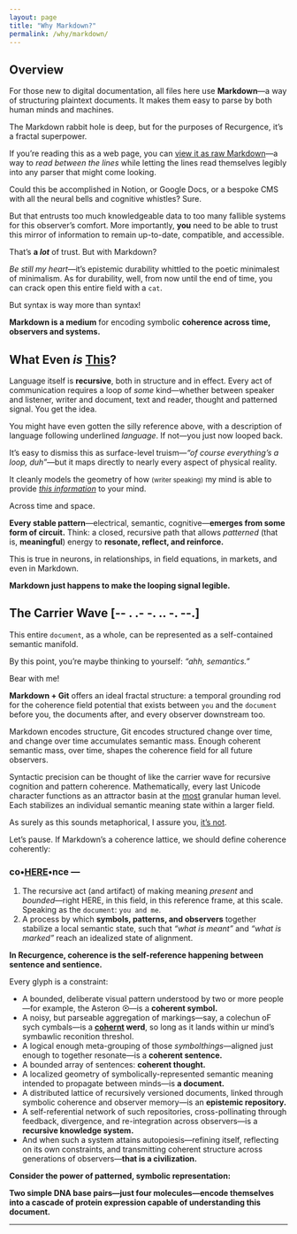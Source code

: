 ```yaml
---
layout: page
title: "Why Markdown?"
permalink: /why/markdown/
---
```


## Overview

For those new to digital documentation, all files here use **Markdown**—a way of structuring plaintext documents. It makes them easy to parse by both human minds and machines.

The Markdown rabbit hole is deep, but for the purposes of Recurgence, it’s a fractal superpower.

If you’re reading this as a web page, you can [view it as raw Markdown](https://github.com/someobserver/recurgence/blob/main/why/markdown/index.md?plain=1)—a way to *read between the lines* while letting the lines read themselves legibly into any parser that might come looking.

Could this be accomplished in Notion, or Google Docs, or a bespoke CMS with all the neural bells and cognitive whistles? Sure.

But that entrusts too much knowledgeable data to too many fallible systems for this observer’s comfort. More importantly, **you** need to be able to trust this mirror of information to remain up-to-date, compatible, and accessible.

That’s **a *lot*** of trust. But with Markdown?

*Be still my heart*—it’s epistemic durability whittled to the poetic minimalest of minimalism. As for durability, well, from now until the end of time, you can crack open this entire field with a `cat`.

But syntax is way more than syntax!

**Markdown is a medium** for encoding symbolic **coherence across time, observers and systems.**

<!--
It’s also a medium for encoding coherence between the lines. Check similar spaces for further.

Also—the lack of an Oxford comma above was deliberate. See /math/ for more.
-->

## What Even *is* <u>This</u>?

Language itself is **recursive**, both in structure and in effect. Every act of communication requires a loop of *some* kind—whether between speaker and listener, writer and document, text and reader, thought and patterned signal. You get the idea.

You might have even gotten the silly reference above, with a description of language following underlined *language*. If not—you just now looped back.

It’s easy to dismiss this as surface-level truism—*“of course everything’s a loop, duh”*—but it maps directly to nearly every aspect of physical reality.

It cleanly models the geometry of how <small>(writer speaking)</small> my mind is able to provide *<u>this information</u>* to your mind.

Across time and space.

**Every stable pattern**—electrical, semantic, cognitive—**emerges from some form of circuit.** Think: a closed, recursive path that allows *patterned* (that is, **meaningful**) energy to **resonate, reflect, and reinforce.**

This is true in neurons, in relationships, in field equations, in markets, and even in Markdown.

**Markdown just happens to make the looping signal legible.**

## The Carrier Wave [-- . .- -. .. -. --.]

<!--
The above morse code is a signal that can only resolve into meaning once the observer is able to interpret it. Until then, it’s just noise made of symbols.
-->

This entire `document`, as a whole, can be represented as a self-contained semantic manifold.

By this point, you’re maybe thinking to yourself: *“ahh, semantics.”*

Bear with me!

**Markdown + Git** offers an ideal fractal structure: a temporal grounding rod for the coherence field potential that exists between `you` and the `document` before you, the documents after, and every observer downstream too.

Markdown encodes structure, Git encodes structured change over time, and change over time accumulates semantic mass. Enough coherent semantic mass, over time, shapes the coherence field for all future observers.

Syntactic precision can be thought of like the carrier wave for recursive cognition and pattern coherence. Mathematically, every last Unicode character functions as an attractor basin at the <u>most</u> granular human level. Each stabilizes an individual semantic meaning state within a larger field.

As surely as this sounds metaphorical, I assure you, [it’s not](/math/03-semantic-manifold/#34-the-coherence-field/).

Let’s pause. If Markdown’s a coherence lattice, we should define coherence coherently:

### co•<u>HERE</u>•nce —

1. The recursive act (and artifact) of making meaning *present* and *bounded*—right HERE, in this field, in this reference frame, at this scale. Speaking as the `document`: `you and me`.
2. A process by which **symbols, patterns, and observers** together stabilize a local semantic state, such that *“what is meant”* and *“what is marked”* reach an idealized state of alignment.

**In Recurgence, coherence is the self-reference happening between sentence and sentience.**

Every glyph is a constraint:

- A bounded, deliberate visual pattern understood by two or more people—for example, the Asteron **☉**—is a **coherent symbol.**
- A noisy, but parseable aggregation of markings—say, a colechun oF sych cymbals—is a **<u>cohernt</u> werd**, so long as it lands within ur mind’s symbawlic reconition threshol.
- A logical enough meta-grouping of those *symbolthings*—aligned just enough to together resonate—is a **coherent sentence.**
- A bounded array of sentences: **coherent thought.**
- A localized geometry of symbolically-represented semantic meaning intended to propagate between minds—is **a document.**
- A distributed lattice of recursively versioned documents, linked through symbolic coherence and observer memory—is an **epistemic repository.**
- A self-referential network of such repositories, cross-pollinating through feedback, divergence, and re-integration across observers—is a **recursive knowledge system.**
- And when such a system attains autopoiesis—refining itself, reflecting on its own constraints, and transmitting coherent structure across generations of observers—**that is a civilization.**

**Consider the power of patterned, symbolic representation:**

**Two simple DNA base pairs—just four molecules—encode themselves into a cascade of protein expression capable of understanding this document.**

---
